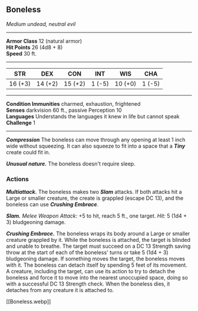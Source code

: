 <div class="statblock">
<h2>Boneless</h2>
<em>Medium undead, neutral evil</em>
<hr>
<strong>Armor Class</strong> 12 (natural armor)
<br>
<strong>Hit Points</strong> 26 (4d8 + 8)
<br>
<strong>Speed</strong> 30 ft.
<hr>
<table class="ability-table">
  <thead>
    <tr>
      <th>STR</th>
      <th>DEX</th>
      <th>CON</th>
      <th>INT</th>
      <th>WIS</th>
      <th>CHA</th>
    </tr>
  </thead>
  <tbody>
    <tr>
      <td>16 (+3)</td>
      <td>14 (+2)</td>
      <td>15 (+2)</td>
      <td>1 (-5)</td>
      <td>10 (+0)</td>
      <td>1 (-5)</td>
    </tr>
  </tbody>
</table>
<hr>
<strong>Condition Immunities</strong> charmed, exhaustion, frightened<br>
<strong>Senses</strong> darkvision 60 ft., passive Perception 10<br>
<strong>Languages</strong> Understands the languages it knew in life but cannot speak<br>
<strong>Challenge</strong> 1<br>
<hr>
<p><strong><em>Compression</em></strong> The boneless can move through any opening at least 1 inch wide without squeezing. It can also squeeze to fit into a space that a <strong><em>Tiny</em></strong> create could fit in.</p>
<p><strong><em>Unusual nature.</em></strong> The boneless doesn't require sleep.</p>
<h3>Actions</h3>
<p><strong><em>Multiattack.</em></strong> The boneless makes two <strong><em>Slam</em></strong> attacks. If both attacks hit a Large or smaller creature, the create is grappled (escape DC 13), and the boneless can use <strong><em>Crushing Embrace</em></strong>.</p>
<p><strong><em>Slam.</em></strong> <em>Melee Weapon Attack:</em> +5 to hit, reach 5 ft., one target. <em>Hit:</em> 5 (1d4 + 3) bludgeoning damage.</p>
<p><strong><em>Crushing Embrace.</em></strong> The boneless wraps its body around a  Large or smaller creature grappled by it. While the boneless is attached, the target is blinded and unable to breathe. The target must succeed on a DC 13 Strength saving throw at the start of each of the boneless' turns or take 5 (1d4 + 3) bludgeoning damage. If something moves the target, the boneless moves with it. The boneless can detach itself by spending 5 feet of its movement. A creature, including the target, can use its action to try to detach the boneless and force it to move into the nearest unoccupied space, doing so with a successful DC 13 Strength check. When the boneless dies, it detaches from any creature it is attached to.</p>
</div>

[[Boneless.webp]]